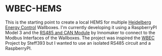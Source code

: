 # WBEC-HEMS

This is the starting point to create a local HEMS for multiple [Heidelberg Energy Control](https://wallbox.heidelberg.com) Wallboxes.
I'm currently developing it using a RaspberryPI Model 3 and the [RS485 and CAN Module](https://www.inno-maker.com/product/rs485-and-can-module/)
by Innomaker to connect to the Modbus Interfaces of the Wallboxes.
The project was inspired the [WBEC](https://github.com/steff393/wbec) Project by Steff393 but I wanted to use an isolated RS485 circuit
and a RaspberryPI.
